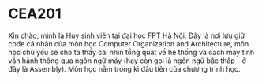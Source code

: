 # CEA201
Xin chào, mình là Huy sinh viên tại đại học FPT Hà Nội. Đây là nơi lưu giữ code cá nhân của môn học Computer Organization and Architecture, môn học chủ yếu sẽ cho ta thấy cái nhìn tổng quát về hệ thống và cách máy tính vận hành thông qua ngôn ngữ máy (hay còn gọi là ngôn ngữ bậc thấp - ở đây là Assembly). Môn học nằm trong kì đầu tiên của chương trình học.

